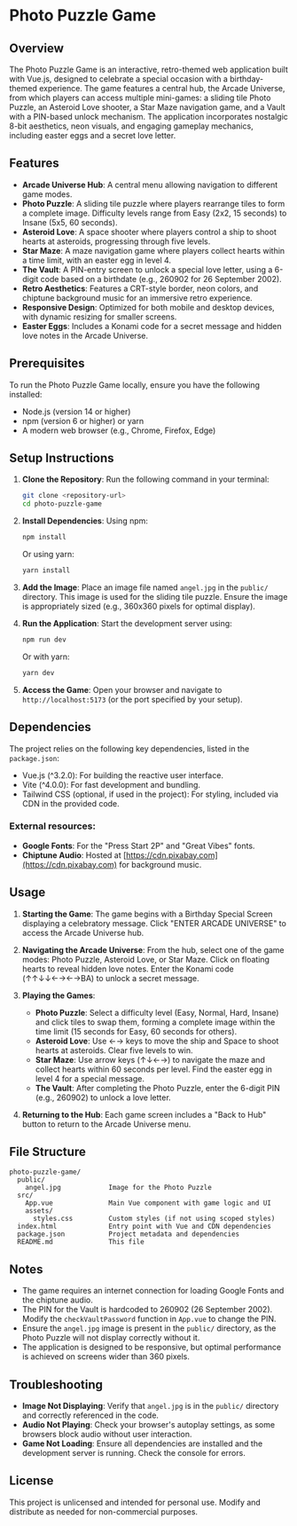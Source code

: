 # Photo Puzzle Game

## Overview

The Photo Puzzle Game is an interactive, retro-themed web application built with Vue.js, designed to celebrate a special occasion with a birthday-themed experience. The game features a central hub, the Arcade Universe, from which players can access multiple mini-games: a sliding tile Photo Puzzle, an Asteroid Love shooter, a Star Maze navigation game, and a Vault with a PIN-based unlock mechanism. The application incorporates nostalgic 8-bit aesthetics, neon visuals, and engaging gameplay mechanics, including easter eggs and a secret love letter.

## Features

- **Arcade Universe Hub**: A central menu allowing navigation to different game modes.
- **Photo Puzzle**: A sliding tile puzzle where players rearrange tiles to form a complete image. Difficulty levels range from Easy (2x2, 15 seconds) to Insane (5x5, 60 seconds).
- **Asteroid Love**: A space shooter where players control a ship to shoot hearts at asteroids, progressing through five levels.
- **Star Maze**: A maze navigation game where players collect hearts within a time limit, with an easter egg in level 4.
- **The Vault**: A PIN-entry screen to unlock a special love letter, using a 6-digit code based on a birthdate (e.g., 260902 for 26 September 2002).
- **Retro Aesthetics**: Features a CRT-style border, neon colors, and chiptune background music for an immersive retro experience.
- **Responsive Design**: Optimized for both mobile and desktop devices, with dynamic resizing for smaller screens.
- **Easter Eggs**: Includes a Konami code for a secret message and hidden love notes in the Arcade Universe.

## Prerequisites

To run the Photo Puzzle Game locally, ensure you have the following installed:

- Node.js (version 14 or higher)
- npm (version 6 or higher) or yarn
- A modern web browser (e.g., Chrome, Firefox, Edge)

## Setup Instructions

1. **Clone the Repository**:
   Run the following command in your terminal:
   ```bash
   git clone <repository-url>
   cd photo-puzzle-game
   ```

2. **Install Dependencies**:
   Using npm:
   ```bash
   npm install
   ```
   Or using yarn:
   ```bash
   yarn install
   ```

3. **Add the Image**:
   Place an image file named `angel.jpg` in the `public/` directory. This image is used for the sliding tile puzzle.
   Ensure the image is appropriately sized (e.g., 360x360 pixels for optimal display).

4. **Run the Application**:
   Start the development server using:
   ```bash
   npm run dev
   ```
   Or with yarn:
   ```bash
   yarn dev
   ```

5. **Access the Game**:
   Open your browser and navigate to `http://localhost:5173` (or the port specified by your setup).

## Dependencies

The project relies on the following key dependencies, listed in the `package.json`:

- Vue.js (^3.2.0): For building the reactive user interface.
- Vite (^4.0.0): For fast development and bundling.
- Tailwind CSS (optional, if used in the project): For styling, included via CDN in the provided code.

### External resources:

- **Google Fonts**: For the "Press Start 2P" and "Great Vibes" fonts.
- **Chiptune Audio**: Hosted at [https://cdn.pixabay.com](https://cdn.pixabay.com) for background music.

## Usage

1. **Starting the Game**:
   The game begins with a Birthday Special Screen displaying a celebratory message.
   Click "ENTER ARCADE UNIVERSE" to access the Arcade Universe hub.

2. **Navigating the Arcade Universe**:
   From the hub, select one of the game modes: Photo Puzzle, Asteroid Love, or Star Maze.
   Click on floating hearts to reveal hidden love notes.
   Enter the Konami code (↑↑↓↓←→←→BA) to unlock a secret message.

3. **Playing the Games**:
   - **Photo Puzzle**: Select a difficulty level (Easy, Normal, Hard, Insane) and click tiles to swap them, forming a complete image within the time limit (15 seconds for Easy, 60 seconds for others).
   - **Asteroid Love**: Use ←→ keys to move the ship and Space to shoot hearts at asteroids. Clear five levels to win.
   - **Star Maze**: Use arrow keys (↑↓←→) to navigate the maze and collect hearts within 60 seconds per level. Find the easter egg in level 4 for a special message.
   - **The Vault**: After completing the Photo Puzzle, enter the 6-digit PIN (e.g., 260902) to unlock a love letter.

4. **Returning to the Hub**:
   Each game screen includes a "Back to Hub" button to return to the Arcade Universe menu.

## File Structure

```
photo-puzzle-game/
  public/
    angel.jpg            Image for the Photo Puzzle
  src/
    App.vue              Main Vue component with game logic and UI
    assets/
      styles.css         Custom styles (if not using scoped styles)
  index.html             Entry point with Vue and CDN dependencies
  package.json           Project metadata and dependencies
  README.md              This file
```

## Notes

- The game requires an internet connection for loading Google Fonts and the chiptune audio.
- The PIN for the Vault is hardcoded to 260902 (26 September 2002). Modify the `checkVaultPassword` function in `App.vue` to change the PIN.
- Ensure the `angel.jpg` image is present in the `public/` directory, as the Photo Puzzle will not display correctly without it.
- The application is designed to be responsive, but optimal performance is achieved on screens wider than 360 pixels.

## Troubleshooting

- **Image Not Displaying**: Verify that `angel.jpg` is in the `public/` directory and correctly referenced in the code.
- **Audio Not Playing**: Check your browser's autoplay settings, as some browsers block audio without user interaction.
- **Game Not Loading**: Ensure all dependencies are installed and the development server is running. Check the console for errors.

## License

This project is unlicensed and intended for personal use. Modify and distribute as needed for non-commercial purposes.
